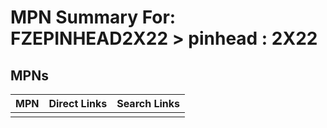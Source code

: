 



# MPN Summary For: FZEPINHEAD2X22 > pinhead : 2X22

## MPNs
  

|MPN|Direct Links|Search Links|
| :--- | :--- | :--- |
||||
